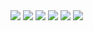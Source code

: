 <img src="../images/tables.png"/>
<img src="../images/user_info.png"/>
<img src="../images/user_tags.png"/>
<img src="../images/issue_tags.png"/>
<img src="../images/issue_assignee.png"/>
<img src="../images/issue_reviewer.png"/>
